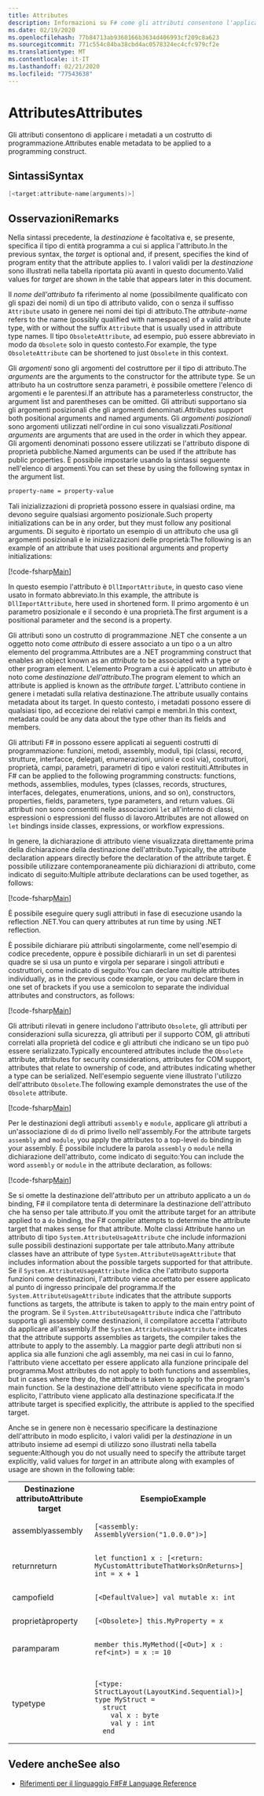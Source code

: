 ```yaml
---
title: Attributes
description: Informazioni su F# come gli attributi consentono l'applicazione dei metadati a un costrutto di programmazione.
ms.date: 02/19/2020
ms.openlocfilehash: 77b84713ab9360166b3634d406993cf209c8a623
ms.sourcegitcommit: 771c554c84ba38cbd4ac0578324ec4cfc979cf2e
ms.translationtype: MT
ms.contentlocale: it-IT
ms.lasthandoff: 02/21/2020
ms.locfileid: "77543638"
---
```

# <a name="attributes"></a><span data-ttu-id="56f9a-103">Attributes</span><span class="sxs-lookup"><span data-stu-id="56f9a-103">Attributes</span></span>

<span data-ttu-id="56f9a-104">Gli attributi consentono di applicare i metadati a un costrutto di programmazione.</span><span class="sxs-lookup"><span data-stu-id="56f9a-104">Attributes enable metadata to be applied to a programming construct.</span></span>

## <a name="syntax"></a><span data-ttu-id="56f9a-105">Sintassi</span><span class="sxs-lookup"><span data-stu-id="56f9a-105">Syntax</span></span>

```fsharp
[<target:attribute-name(arguments)>]
```

## <a name="remarks"></a><span data-ttu-id="56f9a-106">Osservazioni</span><span class="sxs-lookup"><span data-stu-id="56f9a-106">Remarks</span></span>

<span data-ttu-id="56f9a-107">Nella sintassi precedente, la *destinazione* è facoltativa e, se presente, specifica il tipo di entità programma a cui si applica l'attributo.</span><span class="sxs-lookup"><span data-stu-id="56f9a-107">In the previous syntax, the *target* is optional and, if present, specifies the kind of program entity that the attribute applies to.</span></span> <span data-ttu-id="56f9a-108">I valori validi per la *destinazione* sono illustrati nella tabella riportata più avanti in questo documento.</span><span class="sxs-lookup"><span data-stu-id="56f9a-108">Valid values for *target* are shown in the table that appears later in this document.</span></span>

<span data-ttu-id="56f9a-109">Il *nome dell'attributo* fa riferimento al nome (possibilmente qualificato con gli spazi dei nomi) di un tipo di attributo valido, con o senza il suffisso `Attribute` usato in genere nei nomi dei tipi di attributo.</span><span class="sxs-lookup"><span data-stu-id="56f9a-109">The *attribute-name* refers to the name (possibly qualified with namespaces) of a valid attribute type, with or without the suffix `Attribute` that is usually used in attribute type names.</span></span> <span data-ttu-id="56f9a-110">Il tipo `ObsoleteAttribute`, ad esempio, può essere abbreviato in modo da `Obsolete` solo in questo contesto.</span><span class="sxs-lookup"><span data-stu-id="56f9a-110">For example, the type `ObsoleteAttribute` can be shortened to just `Obsolete` in this context.</span></span>

<span data-ttu-id="56f9a-111">Gli *argomenti* sono gli argomenti del costruttore per il tipo di attributo.</span><span class="sxs-lookup"><span data-stu-id="56f9a-111">The *arguments* are the arguments to the constructor for the attribute type.</span></span> <span data-ttu-id="56f9a-112">Se un attributo ha un costruttore senza parametri, è possibile omettere l'elenco di argomenti e le parentesi.</span><span class="sxs-lookup"><span data-stu-id="56f9a-112">If an attribute has a parameterless constructor, the argument list and parentheses can be omitted.</span></span> <span data-ttu-id="56f9a-113">Gli attributi supportano sia gli argomenti posizionali che gli argomenti denominati.</span><span class="sxs-lookup"><span data-stu-id="56f9a-113">Attributes support both positional arguments and named arguments.</span></span> <span data-ttu-id="56f9a-114">Gli *argomenti posizionali* sono argomenti utilizzati nell'ordine in cui sono visualizzati.</span><span class="sxs-lookup"><span data-stu-id="56f9a-114">*Positional arguments* are arguments that are used in the order in which they appear.</span></span> <span data-ttu-id="56f9a-115">Gli argomenti denominati possono essere utilizzati se l'attributo dispone di proprietà pubbliche.</span><span class="sxs-lookup"><span data-stu-id="56f9a-115">Named arguments can be used if the attribute has public properties.</span></span> <span data-ttu-id="56f9a-116">È possibile impostarle usando la sintassi seguente nell'elenco di argomenti.</span><span class="sxs-lookup"><span data-stu-id="56f9a-116">You can set these by using the following syntax in the argument list.</span></span>

```fsharp
property-name = property-value
```

<span data-ttu-id="56f9a-117">Tali inizializzazioni di proprietà possono essere in qualsiasi ordine, ma devono seguire qualsiasi argomento posizionale.</span><span class="sxs-lookup"><span data-stu-id="56f9a-117">Such property initializations can be in any order, but they must follow any positional arguments.</span></span> <span data-ttu-id="56f9a-118">Di seguito è riportato un esempio di un attributo che usa gli argomenti posizionali e le inizializzazioni delle proprietà:</span><span class="sxs-lookup"><span data-stu-id="56f9a-118">The following is an example of an attribute that uses positional arguments and property initializations:</span></span>

[!code-fsharp[Main](~/samples/snippets/fsharp/lang-ref-2/snippet6202.fs)]

<span data-ttu-id="56f9a-119">In questo esempio l'attributo è `DllImportAttribute`, in questo caso viene usato in formato abbreviato.</span><span class="sxs-lookup"><span data-stu-id="56f9a-119">In this example, the attribute is `DllImportAttribute`, here used in shortened form.</span></span> <span data-ttu-id="56f9a-120">Il primo argomento è un parametro posizionale e il secondo è una proprietà.</span><span class="sxs-lookup"><span data-stu-id="56f9a-120">The first argument is a positional parameter and the second is a property.</span></span>

<span data-ttu-id="56f9a-121">Gli attributi sono un costrutto di programmazione .NET che consente a un oggetto noto come *attributo* di essere associato a un tipo o a un altro elemento del programma.</span><span class="sxs-lookup"><span data-stu-id="56f9a-121">Attributes are a .NET programming construct that enables an object known as an *attribute* to be associated with a type or other program element.</span></span> <span data-ttu-id="56f9a-122">L'elemento Program a cui è applicato un attributo è noto come *destinazione dell'attributo*.</span><span class="sxs-lookup"><span data-stu-id="56f9a-122">The program element to which an attribute is applied is known as the *attribute target*.</span></span> <span data-ttu-id="56f9a-123">L'attributo contiene in genere i metadati sulla relativa destinazione.</span><span class="sxs-lookup"><span data-stu-id="56f9a-123">The attribute usually contains metadata about its target.</span></span> <span data-ttu-id="56f9a-124">In questo contesto, i metadati possono essere di qualsiasi tipo, ad eccezione dei relativi campi e membri.</span><span class="sxs-lookup"><span data-stu-id="56f9a-124">In this context, metadata could be any data about the type other than its fields and members.</span></span>

<span data-ttu-id="56f9a-125">Gli attributi F# in possono essere applicati ai seguenti costrutti di programmazione: funzioni, metodi, assembly, moduli, tipi (classi, record, strutture, interfacce, delegati, enumerazioni, unioni e così via), costruttori, proprietà, campi, parametri, parametri di tipo e valori restituiti.</span><span class="sxs-lookup"><span data-stu-id="56f9a-125">Attributes in F# can be applied to the following programming constructs: functions, methods, assemblies, modules, types (classes, records, structures, interfaces, delegates, enumerations, unions, and so on), constructors, properties, fields, parameters, type parameters, and return values.</span></span> <span data-ttu-id="56f9a-126">Gli attributi non sono consentiti nelle associazioni `let` all'interno di classi, espressioni o espressioni del flusso di lavoro.</span><span class="sxs-lookup"><span data-stu-id="56f9a-126">Attributes are not allowed on `let` bindings inside classes, expressions, or workflow expressions.</span></span>

<span data-ttu-id="56f9a-127">In genere, la dichiarazione di attributo viene visualizzata direttamente prima della dichiarazione della destinazione dell'attributo.</span><span class="sxs-lookup"><span data-stu-id="56f9a-127">Typically, the attribute declaration appears directly before the declaration of the attribute target.</span></span> <span data-ttu-id="56f9a-128">È possibile utilizzare contemporaneamente più dichiarazioni di attributo, come indicato di seguito:</span><span class="sxs-lookup"><span data-stu-id="56f9a-128">Multiple attribute declarations can be used together, as follows:</span></span>

[!code-fsharp[Main](~/samples/snippets/fsharp/lang-ref-2/snippet6603.fs)]

<span data-ttu-id="56f9a-129">È possibile eseguire query sugli attributi in fase di esecuzione usando la reflection .NET.</span><span class="sxs-lookup"><span data-stu-id="56f9a-129">You can query attributes at run time by using .NET reflection.</span></span>

<span data-ttu-id="56f9a-130">È possibile dichiarare più attributi singolarmente, come nell'esempio di codice precedente, oppure è possibile dichiararli in un set di parentesi quadre se si usa un punto e virgola per separare i singoli attributi e costruttori, come indicato di seguito:</span><span class="sxs-lookup"><span data-stu-id="56f9a-130">You can declare multiple attributes individually, as in the previous code example, or you can declare them in one set of brackets if you use a semicolon to separate the individual attributes and constructors, as follows:</span></span>

[!code-fsharp[Main](~/samples/snippets/fsharp/lang-ref-2/snippet6604.fs)]

<span data-ttu-id="56f9a-131">Gli attributi rilevati in genere includono l'attributo `Obsolete`, gli attributi per considerazioni sulla sicurezza, gli attributi per il supporto COM, gli attributi correlati alla proprietà del codice e gli attributi che indicano se un tipo può essere serializzato.</span><span class="sxs-lookup"><span data-stu-id="56f9a-131">Typically encountered attributes include the `Obsolete` attribute, attributes for security considerations, attributes for COM support, attributes that relate to ownership of code, and attributes indicating whether a type can be serialized.</span></span> <span data-ttu-id="56f9a-132">Nell'esempio seguente viene illustrato l'utilizzo dell'attributo `Obsolete`.</span><span class="sxs-lookup"><span data-stu-id="56f9a-132">The following example demonstrates the use of the `Obsolete` attribute.</span></span>

[!code-fsharp[Main](~/samples/snippets/fsharp/lang-ref-2/snippet6605.fs)]

<span data-ttu-id="56f9a-133">Per le destinazioni degli attributi `assembly` e `module`, applicare gli attributi a un'associazione di `do` di primo livello nell'assembly.</span><span class="sxs-lookup"><span data-stu-id="56f9a-133">For the attribute targets `assembly` and `module`, you apply the attributes to a top-level `do` binding in your assembly.</span></span> <span data-ttu-id="56f9a-134">È possibile includere la parola `assembly` o `module` nella dichiarazione dell'attributo, come indicato di seguito:</span><span class="sxs-lookup"><span data-stu-id="56f9a-134">You can include the word `assembly` or `module` in the attribute declaration, as follows:</span></span>

[!code-fsharp[Main](~/samples/snippets/fsharp/lang-ref-2/snippet6606.fs)]

<span data-ttu-id="56f9a-135">Se si omette la destinazione dell'attributo per un attributo applicato a un `do` binding, F# il compilatore tenta di determinare la destinazione dell'attributo che ha senso per tale attributo.</span><span class="sxs-lookup"><span data-stu-id="56f9a-135">If you omit the attribute target for an attribute applied to a `do` binding, the F# compiler attempts to determine the attribute target that makes sense for that attribute.</span></span> <span data-ttu-id="56f9a-136">Molte classi Attribute hanno un attributo di tipo `System.AttributeUsageAttribute` che include informazioni sulle possibili destinazioni supportate per tale attributo.</span><span class="sxs-lookup"><span data-stu-id="56f9a-136">Many attribute classes have an attribute of type `System.AttributeUsageAttribute` that includes information about the possible targets supported for that attribute.</span></span> <span data-ttu-id="56f9a-137">Se il `System.AttributeUsageAttribute` indica che l'attributo supporta funzioni come destinazioni, l'attributo viene accettato per essere applicato al punto di ingresso principale del programma.</span><span class="sxs-lookup"><span data-stu-id="56f9a-137">If the `System.AttributeUsageAttribute` indicates that the attribute supports functions as targets, the attribute is taken to apply to the main entry point of the program.</span></span> <span data-ttu-id="56f9a-138">Se il `System.AttributeUsageAttribute` indica che l'attributo supporta gli assembly come destinazioni, il compilatore accetta l'attributo da applicare all'assembly.</span><span class="sxs-lookup"><span data-stu-id="56f9a-138">If the `System.AttributeUsageAttribute` indicates that the attribute supports assemblies as targets, the compiler takes the attribute to apply to the assembly.</span></span> <span data-ttu-id="56f9a-139">La maggior parte degli attributi non si applica sia alle funzioni che agli assembly, ma nei casi in cui lo fanno, l'attributo viene accettato per essere applicato alla funzione principale del programma.</span><span class="sxs-lookup"><span data-stu-id="56f9a-139">Most attributes do not apply to both functions and assemblies, but in cases where they do, the attribute is taken to apply to the program's main function.</span></span> <span data-ttu-id="56f9a-140">Se la destinazione dell'attributo viene specificata in modo esplicito, l'attributo viene applicato alla destinazione specificata.</span><span class="sxs-lookup"><span data-stu-id="56f9a-140">If the attribute target is specified explicitly, the attribute is applied to the specified target.</span></span>

<span data-ttu-id="56f9a-141">Anche se in genere non è necessario specificare la destinazione dell'attributo in modo esplicito, i valori validi per la *destinazione* in un attributo insieme ad esempi di utilizzo sono illustrati nella tabella seguente:</span><span class="sxs-lookup"><span data-stu-id="56f9a-141">Although you do not usually need to specify the attribute target explicitly, valid values for *target* in an attribute along with examples of usage are shown in the following table:</span></span>

<table>
  <tr>
    <th><span data-ttu-id="56f9a-142">Destinazione attributo</span><span class="sxs-lookup"><span data-stu-id="56f9a-142">Attribute target</span></span></td>
    <th><span data-ttu-id="56f9a-143">Esempio</span><span class="sxs-lookup"><span data-stu-id="56f9a-143">Example</span></span></td>
  </tr>
  <tr>
    <td><span data-ttu-id="56f9a-144">assembly</span><span class="sxs-lookup"><span data-stu-id="56f9a-144">assembly</span></span></td>
    <td><pre><code class="lang-fsharp">[&lt;assembly: AssemblyVersion("1.0.0.0")&gt;]</code></pre></td>
  </tr>
  <tr>
    <td><span data-ttu-id="56f9a-145">return</span><span class="sxs-lookup"><span data-stu-id="56f9a-145">return</span></span></td>
    <td><pre><code class="lang-fsharp">let function1 x : [&lt;return: MyCustomAttributeThatWorksOnReturns&gt;] int = x + 1</code></pre></td>
  </tr>
  <tr>
    <td><span data-ttu-id="56f9a-146">campo</span><span class="sxs-lookup"><span data-stu-id="56f9a-146">field</span></span></td>
    <td><pre><code class="lang-fsharp">[&lt;DefaultValue&gt;] val mutable x: int</code></pre></td>
  </tr>
  <tr>
    <td><span data-ttu-id="56f9a-147">proprietà</span><span class="sxs-lookup"><span data-stu-id="56f9a-147">property</span></span></td>
    <td><pre><code class="lang-fsharp">[&lt;Obsolete&gt;] this.MyProperty = x</code></pre></td>
  </tr>
  <tr>
    <td><span data-ttu-id="56f9a-148">param</span><span class="sxs-lookup"><span data-stu-id="56f9a-148">param</span></span></td>
    <td><pre><code class="lang-fsharp">member this.MyMethod([&lt;Out&gt;] x : ref&lt;int&gt;) = x := 10</code></pre></td>
  </tr>
  <tr>
    <td><span data-ttu-id="56f9a-149">type</span><span class="sxs-lookup"><span data-stu-id="56f9a-149">type</span></span></td>
    <td>
        <pre><code class="lang-fsharp">
[&lt;type: StructLayout(LayoutKind.Sequential)&gt;]
type MyStruct =
  struct
    val x : byte
    val y : int
  end</code></pre>
    </td>
  </tr>
</table>

## <a name="see-also"></a><span data-ttu-id="56f9a-150">Vedere anche</span><span class="sxs-lookup"><span data-stu-id="56f9a-150">See also</span></span>

- [<span data-ttu-id="56f9a-151">Riferimenti per il linguaggio F#</span><span class="sxs-lookup"><span data-stu-id="56f9a-151">F# Language Reference</span></span>](index.md)
